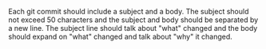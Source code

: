 Each git commit should include a subject and a body. The subject should not exceed 50 characters and the subject and body should be separated by a new line. The subject line should talk about "what" changed and the body should expand on "what" changed and talk about "why" it changed.
